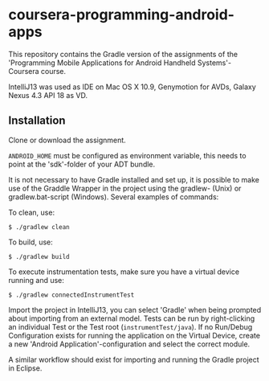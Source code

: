 # coursera-programming-android-apps
This repository contains the Gradle version of the assignments of the 'Programming Mobile Applications for Android Handheld Systems'-Coursera course.

IntelliJ13 was used as IDE on Mac OS X 10.9, Genymotion for AVDs, Galaxy Nexus 4.3 API 18 as VD.

## Installation
Clone or download the assignment.

```ANDROID_HOME``` must be configured as environment variable, this needs to point at the 'sdk'-folder of your ADT bundle.

It is not necessary to have Gradle installed and set up, it is possible to make use of the Graddle Wrapper in the project using the gradlew- (Unix) or gradlew.bat-script (Windows).
Several examples of commands:

To clean, use:

    $ ./gradlew clean
    
To build, use:

    $ ./gradlew build
    
To execute instrumentation tests, make sure you have a virtual device running and use:

    $ ./gradlew connectedInstrumentTest

Import the project in IntelliJ13, you can select 'Gradle' when being prompted about importing from an external model. Tests can be run by right-clicking an individual Test or the Test root (```instrumentTest/java```).
If no Run/Debug Configuration exists for running the application on the Virtual Device, create a new 'Android Application'-configuration and select the correct module.

A similar workflow should exist for importing and running the Gradle project in Eclipse.
